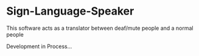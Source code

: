# Sign-Language-Speaker
This software acts as a translator between deaf/mute people and a normal people

Development in Process...
